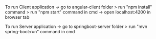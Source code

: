 To run Client application
-> go to angular-client folder > run "npm install" command > run "npm start" command in cmd
-> open localhost:4200 in browser tab

To run Server application
-> go to springboot-server folder > run "mvn spring-boot:run" command in cmd
